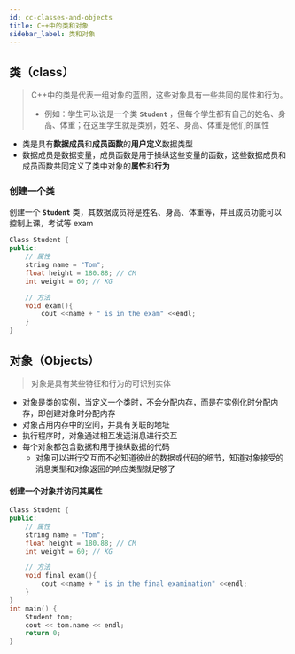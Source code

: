 ```yaml
---
id: cc-classes-and-objects
title: C++中的类和对象
sidebar_label: 类和对象
---
```

## 类（class）
> C++中的类是代表一组对象的蓝图，这些对象具有一些共同的属性和行为。
>- 例如：学生可以说是一个类 **`Student`** ，但每个学生都有自己的姓名、身高、体重；在这里学生就是类别，姓名、身高、体重是他们的属性

- 类是具有**数据成员**和**成员函数**的**用户定义**数据类型
- 数据成员是数据变量，成员函数是用于操纵这些变量的函数，这些数据成员和成员函数共同定义了类中对象的**属性**和**行为**

### 创建一个类
创建一个 **`Student`** 类，其数据成员将是姓名、身高、体重等，并且成员功能可以控制上课，考试等 exam
``` cpp
Class Student {
public:
    // 属性
    string name = "Tom";
    float height = 180.88; // CM
    int weight = 60; // KG

    // 方法
    void exam(){
        cout <<name + " is in the exam" <<endl;
    }
}
```

## 对象（Objects）
> 对象是具有某些特征和行为的可识别实体
- 对象是类的实例，当定义一个类时，不会分配内存，而是在实例化时分配内存，即创建对象时分配内存
- 对象占用内存中的空间，并具有关联的地址
- 执行程序时，对象通过相互发送消息进行交互
- 每个对象都包含数据和用于操纵数据的代码
  - 对象可以进行交互而不必知道彼此的数据或代码的细节，知道对象接受的消息类型和对象返回的响应类型就足够了

#### 创建一个对象并访问其属性
``` cpp
Class Student {
public:
    // 属性
    string name = "Tom";
    float height = 180.88; // CM
    int weight = 60; // KG

    // 方法
    void final_exam(){
        cout <<name + " is in the final examination" <<endl;
    }
}
int main() {
    Student tom;
    cout << tom.name << endl;
    return 0;
}
```
